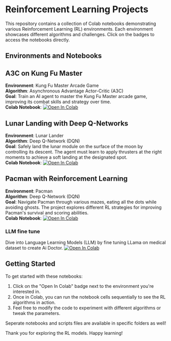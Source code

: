 # Reinforcement Learning Projects

This repository contains a collection of Colab notebooks demonstrating various Reinforcement Learning (RL) environments. Each environment showcases different algorithms and challenges. Click on the badges to access the notebooks directly.

## Environments and Notebooks

## A3C on Kung Fu Master

**Environment**: Kung Fu Master Arcade Game  
**Algorithm**: Asynchronous Advantage Actor-Critic (A3C)  
**Goal**: Train an AI agent to master the Kung Fu Master arcade game, improving its combat skills and strategy over time.  
**Colab Notebook**: [![Open In Colab](https://colab.research.google.com/assets/colab-badge.svg)](https://colab.research.google.com/drive/1bG7xTR0a7jfnuNar95ZRKARWdM2Yt3Ot?usp=sharing)

## Lunar Landing with Deep Q-Networks

**Environment**: Lunar Lander  
**Algorithm**: Deep Q-Network (DQN)  
**Goal**: Safely land the lunar module on the surface of the moon by controlling its descent. The agent must learn to apply thrusters at the right moments to achieve a soft landing at the designated spot.  
**Colab Notebook**: [![Open In Colab](https://colab.research.google.com/assets/colab-badge.svg)](https://colab.research.google.com/drive/1tCVgMSGpgeSafpUNDd9gmyBGSXXwa0z3?usp=sharing)

## Pacman with Reinforcement Learning

**Environment**: Pacman  
**Algorithm**: Deep Q-Network (DQN)  
**Goal**: Navigate Pacman through various mazes, eating all the dots while avoiding ghosts. The project explores different RL strategies for improving Pacman's survival and scoring abilities.  
**Colab Notebook**: [![Open In Colab](https://colab.research.google.com/assets/colab-badge.svg)](https://colab.research.google.com/drive/1mTYEZmGm04Su7ero_4Uyf68g3k37-NBu?usp=sharing)

### LLM fine tune

Dive into Language Learning Models (LLM) by fine tuning LLama on medical dataset to create Ai Doctor.
[![Open In Colab](https://colab.research.google.com/assets/colab-badge.svg)](https://colab.research.google.com/drive/1x07SoAGuwVWEok0sxhGeTeykpy1rp7ie?usp=sharing)

## Getting Started

To get started with these notebooks:

1. Click on the "Open In Colab" badge next to the environment you're interested in.
2. Once in Colab, you can run the notebook cells sequentially to see the RL algorithms in action.
3. Feel free to modify the code to experiment with different algorithms or tweak the parameters.

Seperate notebooks and scripts files are available in specific folders as well!

Thank you for exploring the RL models. Happy learning!
